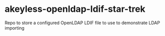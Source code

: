 # akeyless-openldap-ldif-star-trek
Repo to store a configured OpenLDAP LDIF file to use to demonstrate LDAP importing
